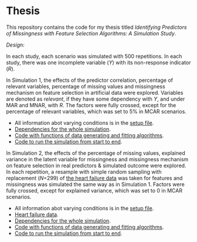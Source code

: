 # Thesis

This repository contains the code for my thesis titled *Identifying Predictors of Missingness with Feature Selection Algorithms: A Simulation Study*. 

*Design:*

In each study, each scenario was simulated with 500 repetitions. In each study, there was one incomplete variable (*Y*) with its non-response indicator (*R*).

In Simulation 1, the effects of the predictor correlation, percentage of relevant variables, percentage of missing values and missingness mechanism on feature selection in artificial data were explored. Variables are denoted as *relevant*, if they have some dependency with *Y*, and under MAR and MNAR, with *R*. The factors were fully crossed, except for the percentage of relevant variables, which was set to 5% in MCAR scenarios. 

-   All information abot varying conditions is in the [setup file](https://github.com/GajaNen/Thesis/blob/main/Simulation%201/setup.R).
-   [Dependencies for the whole simulation](https://github.com/GajaNen/Thesis/blob/main/Simulation%201/depend.R).
-   [Code with functions of data generating and fitting algorithms](https://github.com/GajaNen/Thesis/tree/main/Simulation%201/getOutput).
-   [Code to run the simulation from start to end](https://github.com/GajaNen/Thesis/blob/main/Simulation%201/runSim.R).

In Simulation 2, the effects of the percentage of missing values, explained variance in the latent variable for missingness and missingness mechanism on feature selection in real predictors & simulated outcome were explored. In each repetition, a resample with simple random sampling with replacement (*N*=299) of [the heart failure data](https://archive.ics.uci.edu/ml/datasets/Heart+failure+clinical+records) was taken for features and missingness was simulated the same way as in Simulation 1. Factors were fully crossed, except for explained variance, which was set to 0 in MCAR scenarios.

-   All information abot varying conditions is in the [setup file](https://github.com/GajaNen/Thesis/blob/main/Simulation%202/setup.R).
-   [Heart failure data](https://github.com/GajaNen/Thesis/blob/main/Simulation%202/heart_failure.csv).
-   [Dependencies for the whole simulation](https://github.com/GajaNen/Thesis/blob/main/Simulation%202/depend.R).
-   [Code with functions of data generating and fitting algorithms](https://github.com/GajaNen/Thesis/tree/main/Simulation%202/getOutput).
-   [Code to run the simulation from start to end](https://github.com/GajaNen/Thesis/blob/main/Simulation%202/runSim.R).

